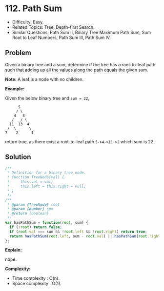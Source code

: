 # 112. Path Sum

- Difficulty: Easy.
- Related Topics: Tree, Depth-first Search.
- Similar Questions: Path Sum II, Binary Tree Maximum Path Sum, Sum Root to Leaf Numbers, Path Sum III, Path Sum IV.

## Problem

Given a binary tree and a sum, determine if the tree has a root-to-leaf path such that adding up all the values along the path equals the given sum.

**Note:** A leaf is a node with no children.

**Example:**

Given the below binary tree and ```sum = 22```,

```
      5
     / \
    4   8
   /   / \
  11  13  4
 /  \      \
7    2      1
```

return true, as there exist a root-to-leaf path ```5->4->11->2``` which sum is 22.

## Solution

```javascript
/**
 * Definition for a binary tree node.
 * function TreeNode(val) {
 *     this.val = val;
 *     this.left = this.right = null;
 * }
 */
/**
 * @param {TreeNode} root
 * @param {number} sum
 * @return {boolean}
 */
var hasPathSum = function(root, sum) {
  if (!root) return false;
  if (root.val === sum && !root.left && !root.right) return true;
  return hasPathSum(root.left, sum - root.val) || hasPathSum(root.right, sum - root.val)
};
```

**Explain:**

nope.

**Complexity:**

* Time complexity : O(n).
* Space complexity : O(1).
